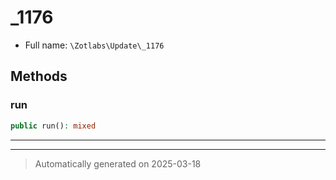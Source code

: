 
# _1176





* Full name: `\Zotlabs\Update\_1176`




## Methods


### run



```php
public run(): mixed
```












***


***
> Automatically generated on 2025-03-18
